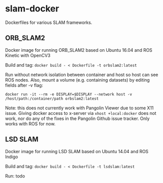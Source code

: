 # slam-docker
Dockerfiles for various SLAM frameworks.


## ORB_SLAM2

Docker image for running ORB_SLAM2 based on Ubuntu 16.04 and ROS Kinetic with OpenCV3

Build and tag: `docker build - < Dockerfile -t orbslam2:latest`

Run without network isolation between container and host so host can see ROS nodes. Also, mount a volume (e.g. containing datasets) by editing fields after -v flag:

```
docker run -it --rm -e DISPLAY=$DISPLAY --network host -v /host/path:/container/path orbslam2:latest
```


Note: this does not currently work with Pangolin Viewer due to some X11 issue. Giving docker access to x-server via `xhost +local:docker` does not work, nor do any of the fixes in the Pangolin Github issue tracker. Only works with ROS for now.


## LSD SLAM

Docker image for running LSD SLAM based on Ubuntu 14.04 and ROS Indigo

Build and tag: `docker build - < Dockerfile -t lsdslam:latest`

Run: todo
